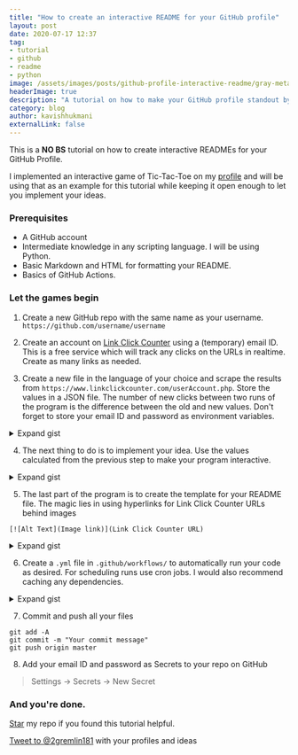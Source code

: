 ```yaml
---
title: "How to create an interactive README for your GitHub profile"
layout: post
date: 2020-07-17 12:37
tag:
- tutorial
- github
- readme
- python
image: /assets/images/posts/github-profile-interactive-readme/gray-metal-cubes-decorative-1005644.jpg
headerImage: true
description: "A tutorial on how to make your GitHub profile standout by having an interactive README"
category: blog
author: kavishhukmani
externalLink: false
---
```


This is a **NO BS** tutorial on how to create interactive READMEs for your GitHub Profile.

I implemented an interactive game of Tic-Tac-Toe on my [profile](https://github.com/DoubleGremlin181/) and will be using that as an example for this tutorial while keeping it open enough to let you implement your ideas.

### Prerequisites
 - A GitHub account
 - Intermediate knowledge in any scripting language. I will be using Python.
 - Basic Markdown and HTML for formatting your README.
 - Basics of GitHub Actions.

### Let the games begin
1) Create a new GitHub repo with the same name as your username.
`https://github.com/username/username`


2) Create an account on [Link Click Counter](https://www.linkclickcounter.com/) using a (temporary) email ID. This is a free service which will track any clicks on the URLs in realtime. Create as many links as needed.


3) Create a new file in the language of your choice and scrape the results from `https://www.linkclickcounter.com/userAccount.php`. Store the values in a JSON file. The number of new clicks between two runs of the program is the difference between the old and new values. Don't forget to store your email ID and password as environment variables.

<details>
<summary>
  Expand gist
</summary>
<script src="https://gist.github.com/DoubleGremlin181/674da407cfc6feedfcf2210caf558644.js"></script>
</details>


4) The next thing to do is to implement your idea. Use the values calculated from the previous step to make your program interactive.

<details>
<summary>
  Expand gist
</summary>
<script src="https://gist.github.com/DoubleGremlin181/280ef9af0b01996d6df85b2644ba5791.js"></script>
</details>


5) The last part of the program is to create the template for your README file. The magic lies in using hyperlinks for Link Click Counter URLs behind images

`[![Alt Text](Image link)](Link Click Counter URL)`

<details>
<summary>
  Expand gist
</summary>
<script src="https://gist.github.com/DoubleGremlin181/7fbe5ec91465c60d45e4b28d4d9cf7ba.js"></script>
</details>


6) Create a `.yml` file in `.github/workflows/` to automatically run your code as desired. For scheduling runs use cron jobs. I would also recommend caching any dependencies.

<details>
<summary>
  Expand gist
</summary>
<script src="https://gist.github.com/DoubleGremlin181/2c8e9f73bdc0820eed8dde70522429ba.js"></script>
</details>



7) Commit and push all your files
```
git add -A
git commit -m "Your commit message"
git push origin master
```


8) Add your email ID and password as Secrets to your repo on GitHub
>Settings -> Secrets -> New Secret


### And you're done.

<!-- Place this tag where you want the button to render. -->
<a class="github-button" href="https://github.com/DoubleGremlin181/DoubleGremlin181" data-icon="octicon-star" aria-label="Star DoubleGremlin181/DoubleGremlin181 on GitHub">Star</a> my repo if you found this tutorial helpful.

<a href="https://twitter.com/intent/tweet?screen_name=2gremlin181&ref_src=twsrc%5Etfw" class="twitter-mention-button" data-show-count="false">Tweet to @2gremlin181</a><script async src="https://platform.twitter.com/widgets.js" charset="utf-8"></script> with your profiles and ideas


<!-- Place this tag in your head or just before your close body tag. -->
<script async defer src="https://buttons.github.io/buttons.js"></script>
